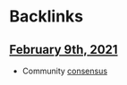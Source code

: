 
# Backlinks
## [February 9th, 2021](<February 9th, 2021.md>)
- Community [consensus](<consensus.md>)

